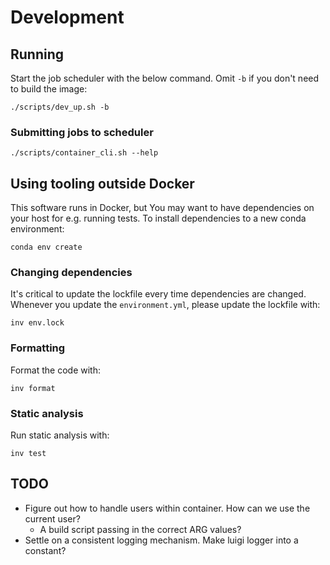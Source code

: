 # Development

## Running

Start the job scheduler with the below command. Omit `-b` if you don't need to build the
image:

```
./scripts/dev_up.sh -b
```

### Submitting jobs to scheduler

```
./scripts/container_cli.sh --help
```


## Using tooling outside Docker

This software runs in Docker, but You may want to have dependencies on your host for
e.g. running tests. To install dependencies to a new conda environment:

```
conda env create
```

### Changing dependencies

It's critical to update the lockfile every time dependencies are changed. Whenever you
update the `environment.yml`, please update the lockfile with:

```
inv env.lock
```


### Formatting

Format the code with:

```
inv format
```


### Static analysis

Run static analysis with:

```
inv test
```


## TODO

* Figure out how to handle users within container. How can we use the current user?
  * A build script passing in the correct ARG values?
* Settle on a consistent logging mechanism. Make luigi logger into a constant?
